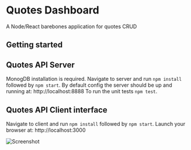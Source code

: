 # Quotes Dashboard
A Node/React barebones application for quotes CRUD

## Getting started

## Quotes API Server
MonogDB installation is required.
Navigate to server and run `npm install` followed by `npm start`.
By default config the server should be up and running at: http://localhost:8888
To run the unit tests `npm test`.

## Quotes API Client interface
Navigate to client and run `npm install` followed by `npm start`.
Launch your browser at: http://localhost:3000

![Screenshot](https://i.ibb.co/YDfN6Nd/quotes-dashboard.png)